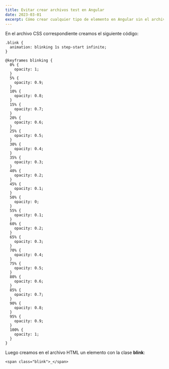 ```yaml
---
title: Evitar crear archivos test en Angular
date: 2023-03-01
excerpt: Cómo crear cualquier tipo de elemento en Angular sin el archivo de pruebas y sin modificar el comando de creación.
---
```


En el archivo CSS correspondiente creamos el siguiente código:

```
.blink {
  animation: blinking 1s step-start infinite;
}

@keyframes blinking {
  0% {
    opacity: 1;
  }
  5% {
    opacity: 0.9;
  }
  10% {
    opacity: 0.8;
  }
  15% {
    opacity: 0.7;
  }
  20% {
    opacity: 0.6;
  }
  25% {
    opacity: 0.5;
  }
  30% {
    opacity: 0.4;
  }
  35% {
    opacity: 0.3;
  }
  40% {
    opacity: 0.2;
  }
  45% {
    opacity: 0.1;
  }
  50% {
    opacity: 0;
  }
  55% {
    opacity: 0.1;
  }
  60% {
    opacity: 0.2;
  }
  65% {
    opacity: 0.3;
  }
  70% {
    opacity: 0.4;
  }
  75% {
    opacity: 0.5;
  }
  80% {
    opacity: 0.6;
  }
  85% {
    opacity: 0.7;
  }
  90% {
    opacity: 0.8;
  }
  95% {
    opacity: 0.9;
  }
  100% {
    opacity: 1;
  }
}
```

Luego creamos en el archivo HTML un elemento con la clase **blink**:

```
<span class="blink">_</span>
```
